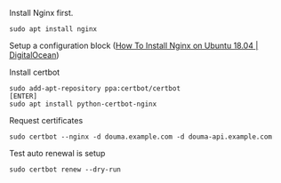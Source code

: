 Install Nginx first.
```
sudo apt install nginx
```

Setup a configuration block ([How To Install Nginx on Ubuntu 18.04 | DigitalOcean](https://www.digitalocean.com/community/tutorials/how-to-install-nginx-on-ubuntu-18-04#step-5-%E2%80%93-setting-up-server-blocks-recommended))

Install certbot
```
sudo add-apt-repository ppa:certbot/certbot
[ENTER]
sudo apt install python-certbot-nginx

```

Request certificates
```
sudo certbot --nginx -d douma.example.com -d douma-api.example.com
```

Test auto renewal is setup
```
sudo certbot renew --dry-run
```
